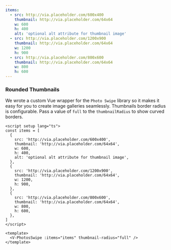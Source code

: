 ```yaml
---
items:
  - src: http://via.placeholder.com/600x400
    thumbnail: http://via.placeholder.com/64x64
    w: 600
    h: 400
    alt: 'optional alt attribute for thumbnail image'
  - src: http://via.placeholder.com/1200x900
    thumbnail: http://via.placeholder.com/64x64
    w: 1200
    h: 900
  - src: http://via.placeholder.com/800x600
    thumbnail: http://via.placeholder.com/64x64
    w: 800
    h: 600
---
```


### Rounded Thumbnails

We wrote a custom Vue wrapper for the `Photo Swipe` library so it makes it easy
for you to create image galleries seamlessly. Thumbnails border radius is
configurable. Pass a value of `full` to the `thumbnailRadius` to show curved
borders.

<!--code-->

```vue
<script setup lang="ts">
const items = [
  {
    src: 'http://via.placeholder.com/600x400',
    thumbnail: 'http://via.placeholder.com/64x64',
    w: 600,
    h: 400,
    alt: 'optional alt attribute for thumbnail image',
  },
  {
    src: 'http://via.placeholder.com/1200x900',
    thumbnail: 'http://via.placeholder.com/64x64',
    w: 1200,
    h: 900,
  },
  {
    src: 'http://via.placeholder.com/800x600',
    thumbnail: 'http://via.placeholder.com/64x64',
    w: 800,
    h: 600,
  },
]
</script>

<template>
  <V-PhotosSwipe :items="items" thumbnail-radius="full" />
</template>
```

<!--/code-->

<!--example-->

<V-PhotosSwipe :items="frontmatter.items" thumbnail-radius="full" />

<!--/example-->
